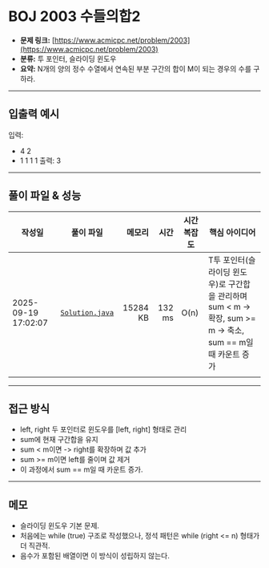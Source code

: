# BOJ 2003 수들의합2

- **문제 링크:** [https://www.acmicpc.net/problem/2003](https://www.acmicpc.net/problem/2003)
- **분류:** 투 포인터, 슬라이딩 윈도우
- **요약:** N개의 양의 정수 수열에서 연속된 부분 구간의 합이 M이 되는 경우의 수를 구하라.

---

## 입출력 예시

입력:

- 4 2
- 1 1 1 1
  출력: 3

---

## 풀이 파일 & 성능

| 작성일              | 풀이 파일                          |   메모리 |   시간 | 시간복잡도 | 핵심 아이디어                                                                                              |
| ------------------- | ---------------------------------- | -------: | -----: | ---------- | ---------------------------------------------------------------------------------------------------------- |
| 2025-09-19 17:02:07 | [`Solution.java`](./Solution.java) | 15284 KB | 132 ms | O(n)       | T투 포인터(슬라이딩 윈도우)로 구간합을 관리하며 sum < m → 확장, sum >= m → 축소, sum == m일 때 카운트 증가 |
|                     |

---

## 접근 방식

- left, right 두 포인터로 윈도우를 [left, right] 형태로 관리
- sum에 현재 구간합을 유지
- sum < m이면 -> right를 확장하며 값 추가
- sum >= m이면 left를 줄이며 값 제거
- 이 과정에서 sum == m일 때 카운트 증가.

---

## 메모

- 슬라이딩 윈도우 기본 문제.
- 처음에는 while (true) 구조로 작성했으나, 정석 패턴은 while (right <= n) 형태가 더 직관적.
- 음수가 포함된 배열이면 이 방식이 성립하지 않는다.
